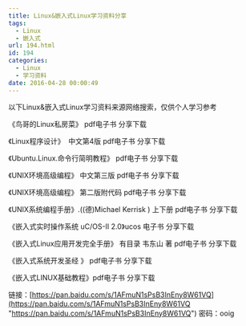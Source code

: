 ```yaml
---
title: Linux&嵌入式Linux学习资料分享
tags:
  - Linux
  - 嵌入式
url: 194.html
id: 194
categories:
  - Linux
  - 学习资料
date: 2016-04-28 00:00:49
---
```


以下Linux&嵌入式Linux学习资料来源网络搜索，仅供个人学习参考

  

《鸟哥的Linux私房菜》 pdf电子书 分享下载

《Linux程序设计》  中文第4版 pdf电子书 分享下载

《Ubuntu.Linux.命令行简明教程》 pdf电子书 分享下载

《UNIX环境高级编程》 中文第三版 pdf电子书 分享下载

《UNIX环境高级编程》 第二版附代码 pdf电子书 分享下载

《UNIX系统编程手册》.((德)Michael Kerrisk ) 上下册 pdf电子书 分享下载

  

《嵌入式实时操作系统 uC/OS-II 2.0》ucos 电子书 分享下载

《嵌入式Linux应用开发完全手册》 有目录 韦东山 著 pdf电子书 分享下载

《嵌入式系统开发圣经 》 pdf电子书 分享下载

《嵌入式LINUX基础教程》pdf电子书 分享下载

  

链接：[https://pan.baidu.com/s/1AFmuN1sPsB3InEny8W61VQ](https://pan.baidu.com/s/1AFmuN1sPsB3InEny8W61VQ "https://pan.baidu.com/s/1AFmuN1sPsB3InEny8W61VQ") 密码：ooig